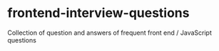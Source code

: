 # frontend-interview-questions
Collection of question and answers of frequent front end / JavaScript questions
